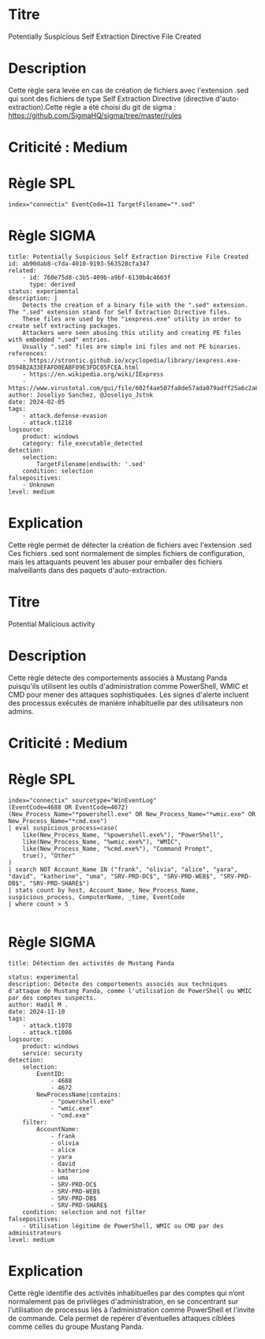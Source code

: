 
# Titre
Potentially Suspicious Self Extraction Directive File Created 

# Description

Cette règle sera levée en cas de création de fichiers avec l'extension .sed qui sont des fichiers de type Self Extraction Directive (directive d'auto-extraction).Cette règle a été choisi du git de sigma : https://github.com/SigmaHQ/sigma/tree/master/rules 

# Criticité : **Medium**


# Règle SPL

```
index="connectix" EventCode=11 TargetFilename="*.sed"

```

# Règle SIGMA

```
title: Potentially Suspicious Self Extraction Directive File Created
id: ab90dab8-c7da-4010-9193-563528cfa347
related:
    - id: 760e75d8-c3b5-409b-a9bf-6130b4c4603f
      type: derived
status: experimental
description: |
    Detects the creation of a binary file with the ".sed" extension. The ".sed" extension stand for Self Extraction Directive files.
    These files are used by the "iexpress.exe" utility in order to create self extracting packages.
    Attackers were seen abusing this utility and creating PE files with embedded ".sed" entries.
    Usually ".sed" files are simple ini files and not PE binaries.
references:
    - https://strontic.github.io/xcyclopedia/library/iexpress.exe-D594B2A33EFAFD0EABF09E3FDC05FCEA.html
    - https://en.wikipedia.org/wiki/IExpress
    - https://www.virustotal.com/gui/file/602f4ae507fa8de57ada079adff25a6c2a899bd25cd092d0af7e62cdb619c93c/behavior
author: Joseliyo Sanchez, @Joseliyo_Jstnk
date: 2024-02-05
tags:
    - attack.defense-evasion
    - attack.t1218
logsource:
    product: windows
    category: file_executable_detected
detection:
    selection:
        TargetFilename|endswith: '.sed'
    condition: selection
falsepositives:
    - Unknown
level: medium
```

# Explication

Cette règle permet de détecter la création de fichiers avec l'extension .sed
Ces fichiers .sed sont normalement de simples fichiers de configuration, mais les attaquants peuvent les abuser pour emballer des fichiers malveillants dans des paquets d'auto-extraction.




# Titre
Potential Malicious activity 

# Description

Cette règle détecte des comportements associés à Mustang Panda puisqu'ils utilisent les outils d'administration comme PowerShell, WMIC et CMD pour mener des attaques sophistiquées. Les signes d'alerte incluent des processus exécutés de manière inhabituelle par des utilisateurs non admins. 

# Criticité : **Medium**


# Règle SPL

```
index="connectix" sourcetype="WinEventLog" 
(EventCode=4688 OR EventCode=4672) 
(New_Process_Name="*powershell.exe" OR New_Process_Name="*wmic.exe" OR New_Process_Name="*cmd.exe") 
| eval suspicious_process=case(
    like(New_Process_Name, "%powershell.exe%"), "PowerShell",
    like(New_Process_Name, "%wmic.exe%"), "WMIC",
    like(New_Process_Name, "%cmd.exe%"), "Command Prompt",
    true(), "Other"
) 
| search NOT Account_Name IN ("frank", "olivia", "alice", "yara", "david", "katherine", "uma", "SRV-PRD-DC$", "SRV-PRD-WEB$", "SRV-PRD-DB$", "SRV-PRD-SHARE$")
| stats count by host, Account_Name, New_Process_Name, suspicious_process, ComputerName, _time, EventCode
| where count > 5


```

# Règle SIGMA

```
title: Détection des activités de Mustang Panda

status: experimental
description: Détecte des comportements associés aux techniques d'attaque de Mustang Panda, comme l'utilisation de PowerShell ou WMIC par des comptes suspects.
author: Hadil M .
date: 2024-11-10
tags:
    - attack.t1078
    - attack.t1086
logsource:
    product: windows
    service: security
detection:
    selection:
        EventID:
            - 4688
            - 4672
        NewProcessName|contains:
            - "powershell.exe"
            - "wmic.exe"
            - "cmd.exe"
    filter:
        AccountName:
            - frank
            - olivia
            - alice
            - yara
            - david
            - katherine
            - uma
            - SRV-PRD-DC$
            - SRV-PRD-WEB$
            - SRV-PRD-DB$
            - SRV-PRD-SHARE$
    condition: selection and not filter
falsepositives:
    - Utilisation légitime de PowerShell, WMIC ou CMD par des administrateurs 
level: medium

```

# Explication

Cette règle identifie des activités inhabituelles par des comptes qui n’ont normalement pas de privilèges d'administration, en se concentrant sur l'utilisation de processus liés à l’administration comme PowerShell et l'invite de commande.  Cela permet de repérer d'éventuelles attaques ciblées comme celles du groupe Mustang Panda.